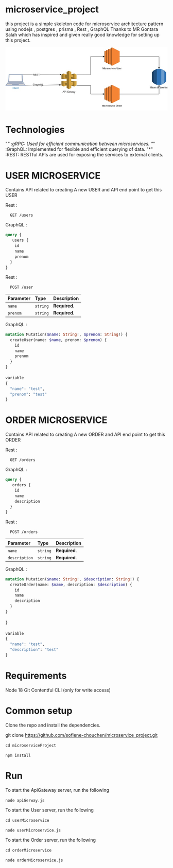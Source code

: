 # microservice_project

this project is a simple skeleton code for microservice architecture pattern using nodejs , postgres , prisma , Rest , GraphQL
Thanks to MR Gontara Salah which has inspired and given really good knowledge for setting up this project.

![image!](Diagram1.jpg)


# Technologies
"*" :gRPC: Used for efficient communication between microservices.
"*"  :GraphQL: Implemented for flexible and efficient querying of data.
"*"  :REST: RESTful APIs are used for exposing the services to external clients.


# USER MICROSERVICE

Contains API related to creating A new USER and API end point to get this USER

Rest :


```http
  GET /users

```
GraphQL :


```graphql
query {
   users {
    id
    name
    prenom
  }
}
```

Rest :


```http
  POST /user
```

| Parameter   | Type     | Description                       |
| :-----------| :------- | :-------------------------------- |
| `name`      | `string` | **Required**.                     |
| `prenom`    | `string` | **Required**.                     |

GraphQL :

```graphql
mutation Mutation($name: String!, $prenom: String!) {
  createUser(name: $name, prenom: $prenom) {
    id
    name
    prenom
  }
}

variable 
{
  "name": "test",
  "prenom": "test"
}

```

# ORDER MICROSERVICE

Contains API related to creating A new ORDER and API end point to get this ORDER


Rest :


```http
  GET /orders
```

GraphQL :


```graphql
query {
   orders {
    id
    name
    description
  }
}
```
Rest :


```http
  POST /orders
```

| Parameter        | Type     | Description                       |
| :----------------| :------- | :-------------------------------- |
| `name`           | `string` | **Required**.                     |
| `description`    | `string` | **Required**.                     |


GraphQL :


```graphql
mutation Mutation($name: String!, $description: String!) {
  createOrder(name: $name, description: $description) {
    id
    name
    description
  }
}

}

variable 
{
  "name": "test",
  "description": "test"
}
```

# Requirements

Node 18
Git
Contentful CLI (only for write access)

# Common setup

Clone the repo and install the dependencies.

git clone https://github.com/sofiene-chouchen/microservice_project.git

`cd microserviceProject`

`npm install`

# Run

To start the ApiGateway server, run the following

`node apiGerway.js`

To start the User server, run the following

`cd userMicroservice`

`node userMicroservice.js`

To start the Order server, run the following

`cd orderMicroservice`

`node orderMicroservice.js`
